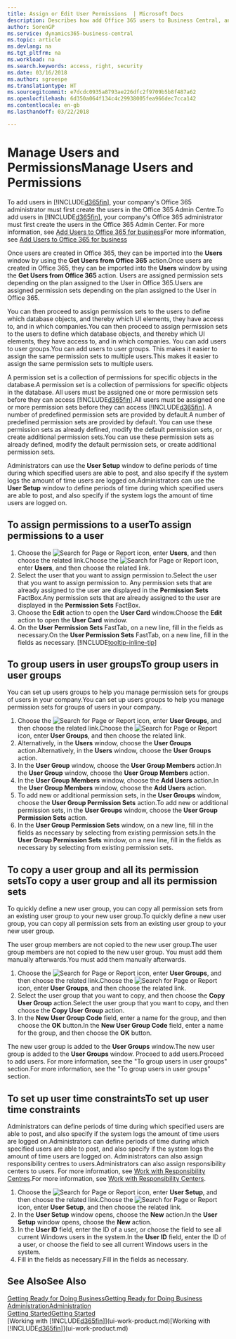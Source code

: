 ```yaml
---
title: Assign or Edit User Permissions  | Microsoft Docs
description: Describes how add Office 365 users to Business Central, and then assign permissions, access rights, and security settings.
author: SorenGP
ms.service: dynamics365-business-central
ms.topic: article
ms.devlang: na
ms.tgt_pltfrm: na
ms.workload: na
ms.search.keywords: access, right, security
ms.date: 03/16/2018
ms.author: sgroespe
ms.translationtype: HT
ms.sourcegitcommit: e7dcdc0935a8793ae226dfc2f9709b5b8f487a62
ms.openlocfilehash: 6d350a064f134c4c29938005fea966dec7cca142
ms.contentlocale: en-gb
ms.lasthandoff: 03/22/2018

---
```

# <a name="manage-users-and-permissions"></a><span data-ttu-id="0749b-103">Manage Users and Permissions</span><span class="sxs-lookup"><span data-stu-id="0749b-103">Manage Users and Permissions</span></span>
<span data-ttu-id="0749b-104">To add users in [!INCLUDE[d365fin](includes/d365fin_md.md)], your company's Office 365 administrator must first create the users in the Office 365 Admin Centre.</span><span class="sxs-lookup"><span data-stu-id="0749b-104">To add users in [!INCLUDE[d365fin](includes/d365fin_md.md)], your company's Office 365 administrator must first create the users in the Office 365 Admin Center.</span></span> <span data-ttu-id="0749b-105">For more information, see [Add Users to Office 365 for business](https://support.office.com/en-us/article/Add-users-to-Office-365-for-business-435ccec3-09dd-4587-9ebd-2f3cad6bc2bc)</span><span class="sxs-lookup"><span data-stu-id="0749b-105">For more information, see [Add Users to Office 365 for business](https://support.office.com/en-us/article/Add-users-to-Office-365-for-business-435ccec3-09dd-4587-9ebd-2f3cad6bc2bc)</span></span>

<span data-ttu-id="0749b-106">Once users are created in Office 365, they can be imported into the **Users** window by using the **Get Users from Office 365** action.</span><span class="sxs-lookup"><span data-stu-id="0749b-106">Once users are created in Office 365, they can be imported into the **Users** window by using the **Get Users from Office 365** action.</span></span> <span data-ttu-id="0749b-107">Users are assigned permission sets depending on the plan assigned to the User in Office 365.</span><span class="sxs-lookup"><span data-stu-id="0749b-107">Users are assigned permission sets depending on the plan assigned to the User in Office 365.</span></span>

<span data-ttu-id="0749b-108">You can then proceed to assign permission sets to the users to define which database objects, and thereby which UI elements, they have access to, and in which companies.</span><span class="sxs-lookup"><span data-stu-id="0749b-108">You can then proceed to assign permission sets to the users to define which database objects, and thereby which UI elements, they have access to, and in which companies.</span></span> <span data-ttu-id="0749b-109">You can add users to user groups.</span><span class="sxs-lookup"><span data-stu-id="0749b-109">You can add users to user groups.</span></span> <span data-ttu-id="0749b-110">This makes it easier to assign the same permission sets to multiple users.</span><span class="sxs-lookup"><span data-stu-id="0749b-110">This makes it easier to assign the same permission sets to multiple users.</span></span>

<span data-ttu-id="0749b-111">A permission set is a collection of permissions for specific objects in the database.</span><span class="sxs-lookup"><span data-stu-id="0749b-111">A permission set is a collection of permissions for specific objects in the database.</span></span> <span data-ttu-id="0749b-112">All users must be assigned one or more permission sets before they can access [!INCLUDE[d365fin](includes/d365fin_md.md)].</span><span class="sxs-lookup"><span data-stu-id="0749b-112">All users must be assigned one or more permission sets before they can access [!INCLUDE[d365fin](includes/d365fin_md.md)].</span></span> <span data-ttu-id="0749b-113">A number of predefined permission sets are provided by default.</span><span class="sxs-lookup"><span data-stu-id="0749b-113">A number of predefined permission sets are provided by default.</span></span> <span data-ttu-id="0749b-114">You can use these permission sets as already defined, modify the default permission sets, or create additional permission sets.</span><span class="sxs-lookup"><span data-stu-id="0749b-114">You can use these permission sets as already defined, modify the default permission sets, or create additional permission sets.</span></span>

<span data-ttu-id="0749b-115">Administrators can use the **User Setup** window to define periods of time during which specified users are able to post, and also specify if the system logs the amount of time users are logged on.</span><span class="sxs-lookup"><span data-stu-id="0749b-115">Administrators can use the **User Setup** window to define periods of time during which specified users are able to post, and also specify if the system logs the amount of time users are logged on.</span></span>

## <a name="to-assign-permissions-to-a-user"></a><span data-ttu-id="0749b-116">To assign permissions to a user</span><span class="sxs-lookup"><span data-stu-id="0749b-116">To assign permissions to a user</span></span>
1. <span data-ttu-id="0749b-117">Choose the ![Search for Page or Report](media/ui-search/search_small.png "Search for Page or Report icon") icon, enter **Users**, and then choose the related link.</span><span class="sxs-lookup"><span data-stu-id="0749b-117">Choose the ![Search for Page or Report](media/ui-search/search_small.png "Search for Page or Report icon") icon, enter **Users**, and then choose the related link.</span></span>
2. <span data-ttu-id="0749b-118">Select the user that you want to assign permission to.</span><span class="sxs-lookup"><span data-stu-id="0749b-118">Select the user that you want to assign permission to.</span></span>
<span data-ttu-id="0749b-119">Any permission sets that are already assigned to the user are displayed in the **Permission Sets** FactBox.</span><span class="sxs-lookup"><span data-stu-id="0749b-119">Any permission sets that are already assigned to the user are displayed in the **Permission Sets** FactBox.</span></span>
3. <span data-ttu-id="0749b-120">Choose the **Edit** action to open the **User Card** window.</span><span class="sxs-lookup"><span data-stu-id="0749b-120">Choose the **Edit** action to open the **User Card** window.</span></span>
4. <span data-ttu-id="0749b-121">On the **User Permission Sets** FastTab, on a new line, fill in the fields as necessary.</span><span class="sxs-lookup"><span data-stu-id="0749b-121">On the **User Permission Sets** FastTab, on a new line, fill in the fields as necessary.</span></span> [!INCLUDE[tooltip-inline-tip](includes/tooltip-inline-tip_md.md)]

## <a name="to-group-users-in-user-groups"></a><span data-ttu-id="0749b-122">To group users in user groups</span><span class="sxs-lookup"><span data-stu-id="0749b-122">To group users in user groups</span></span>
<span data-ttu-id="0749b-123">You can set up users groups to help you manage permission sets for groups of users in your company.</span><span class="sxs-lookup"><span data-stu-id="0749b-123">You can set up users groups to help you manage permission sets for groups of users in your company.</span></span>

1. <span data-ttu-id="0749b-124">Choose the ![Search for Page or Report](media/ui-search/search_small.png "Search for Page or Report icon") icon, enter **User Groups**, and then choose the related link.</span><span class="sxs-lookup"><span data-stu-id="0749b-124">Choose the ![Search for Page or Report](media/ui-search/search_small.png "Search for Page or Report icon") icon, enter **User Groups**, and then choose the related link.</span></span>
2. <span data-ttu-id="0749b-125">Alternatively, in the **Users** window, choose the **User Groups** action.</span><span class="sxs-lookup"><span data-stu-id="0749b-125">Alternatively, in the **Users** window, choose the **User Groups** action.</span></span>
3. <span data-ttu-id="0749b-126">In the **User Group** window, choose the **User Group Members** action.</span><span class="sxs-lookup"><span data-stu-id="0749b-126">In the **User Group** window, choose the **User Group Members** action.</span></span>
6. <span data-ttu-id="0749b-127">In the **User Group Members** window, choose the **Add Users** action.</span><span class="sxs-lookup"><span data-stu-id="0749b-127">In the **User Group Members** window, choose the **Add Users** action.</span></span>
7. <span data-ttu-id="0749b-128">To add new or additional permission sets, in the **User Groups** window, choose the **User Group Permission Sets** action.</span><span class="sxs-lookup"><span data-stu-id="0749b-128">To add new or additional permission sets, in the **User Groups** window, choose the **User Group Permission Sets** action.</span></span>
8. <span data-ttu-id="0749b-129">In the **User Group Permission Sets** window, on a new line, fill in the fields as necessary by selecting from existing permission sets.</span><span class="sxs-lookup"><span data-stu-id="0749b-129">In the **User Group Permission Sets** window, on a new line, fill in the fields as necessary by selecting from existing permission sets.</span></span>

## <a name="to-copy-a-user-group-and-all-its-permission-sets"></a><span data-ttu-id="0749b-130">To copy a user group and all its permission sets</span><span class="sxs-lookup"><span data-stu-id="0749b-130">To copy a user group and all its permission sets</span></span>
<span data-ttu-id="0749b-131">To quickly define a new user group, you can copy all permission sets from an existing user group to your new user group.</span><span class="sxs-lookup"><span data-stu-id="0749b-131">To quickly define a new user group, you can copy all permission sets from an existing user group to your new user group.</span></span>

<span data-ttu-id="0749b-132">The user group members are not copied to the new user group.</span><span class="sxs-lookup"><span data-stu-id="0749b-132">The user group members are not copied to the new user group.</span></span> <span data-ttu-id="0749b-133">You must add them manually afterwards.</span><span class="sxs-lookup"><span data-stu-id="0749b-133">You must add them manually afterwards.</span></span>

1. <span data-ttu-id="0749b-134">Choose the ![Search for Page or Report](media/ui-search/search_small.png "Search for Page or Report icon") icon, enter **User Groups**, and then choose the related link.</span><span class="sxs-lookup"><span data-stu-id="0749b-134">Choose the ![Search for Page or Report](media/ui-search/search_small.png "Search for Page or Report icon") icon, enter **User Groups**, and then choose the related link.</span></span>
2. <span data-ttu-id="0749b-135">Select the user group that you want to copy, and then choose the **Copy User Group** action.</span><span class="sxs-lookup"><span data-stu-id="0749b-135">Select the user group that you want to copy, and then choose the **Copy User Group** action.</span></span>
3. <span data-ttu-id="0749b-136">In the **New User Group Code** field, enter a name for the group, and then choose the **OK** button.</span><span class="sxs-lookup"><span data-stu-id="0749b-136">In the **New User Group Code** field, enter a name for the group, and then choose the **OK** button.</span></span>

<span data-ttu-id="0749b-137">The new user group is added to the **User Groups** window.</span><span class="sxs-lookup"><span data-stu-id="0749b-137">The new user group is added to the **User Groups** window.</span></span> <span data-ttu-id="0749b-138">Proceed to add users.</span><span class="sxs-lookup"><span data-stu-id="0749b-138">Proceed to add users.</span></span> <span data-ttu-id="0749b-139">For more information, see the "To group users in user groups" section.</span><span class="sxs-lookup"><span data-stu-id="0749b-139">For more information, see the "To group users in user groups" section.</span></span>

## <a name="to-set-up-user-time-constraints"></a><span data-ttu-id="0749b-140">To set up user time constraints</span><span class="sxs-lookup"><span data-stu-id="0749b-140">To set up user time constraints</span></span>
<span data-ttu-id="0749b-141">Administrators can define periods of time during which specified users are able to post, and also specify if the system logs the amount of time users are logged on.</span><span class="sxs-lookup"><span data-stu-id="0749b-141">Administrators can define periods of time during which specified users are able to post, and also specify if the system logs the amount of time users are logged on.</span></span> <span data-ttu-id="0749b-142">Administrators can also assign responsibility centres to users.</span><span class="sxs-lookup"><span data-stu-id="0749b-142">Administrators can also assign responsibility centers to users.</span></span> <span data-ttu-id="0749b-143">For more information, see [Work with Responsibility Centres](inventory-responsibility-centers.md).</span><span class="sxs-lookup"><span data-stu-id="0749b-143">For more information, see [Work with Responsibility Centers](inventory-responsibility-centers.md).</span></span>

1. <span data-ttu-id="0749b-144">Choose the ![Search for Page or Report](media/ui-search/search_small.png "Search for Page or Report icon") icon, enter **User Setup**, and then choose the related link.</span><span class="sxs-lookup"><span data-stu-id="0749b-144">Choose the ![Search for Page or Report](media/ui-search/search_small.png "Search for Page or Report icon") icon, enter **User Setup**, and then choose the related link.</span></span>
2. <span data-ttu-id="0749b-145">In the **User Setup** window opens, choose the **New** action.</span><span class="sxs-lookup"><span data-stu-id="0749b-145">In the **User Setup** window opens, choose the **New** action.</span></span>
3. <span data-ttu-id="0749b-146">In the **User ID** field, enter the ID of a user, or choose the field to see all current Windows users in the system.</span><span class="sxs-lookup"><span data-stu-id="0749b-146">In the **User ID** field, enter the ID of a user, or choose the field to see all current Windows users in the system.</span></span>
4. <span data-ttu-id="0749b-147">Fill in the fields as necessary.</span><span class="sxs-lookup"><span data-stu-id="0749b-147">Fill in the fields as necessary.</span></span>

## <a name="see-also"></a><span data-ttu-id="0749b-148">See Also</span><span class="sxs-lookup"><span data-stu-id="0749b-148">See Also</span></span>
[<span data-ttu-id="0749b-149">Getting Ready for Doing Business</span><span class="sxs-lookup"><span data-stu-id="0749b-149">Getting Ready for Doing Business</span></span>](ui-get-ready-business.md)  
[<span data-ttu-id="0749b-150">Administration</span><span class="sxs-lookup"><span data-stu-id="0749b-150">Administration</span></span>](admin-setup-and-administration.md)  
[<span data-ttu-id="0749b-151">Getting Started</span><span class="sxs-lookup"><span data-stu-id="0749b-151">Getting Started</span></span>](product-get-started.md)  
<span data-ttu-id="0749b-152">[Working with [!INCLUDE[d365fin](includes/d365fin_md.md)]](ui-work-product.md)</span><span class="sxs-lookup"><span data-stu-id="0749b-152">[Working with [!INCLUDE[d365fin](includes/d365fin_md.md)]](ui-work-product.md)</span></span>  

